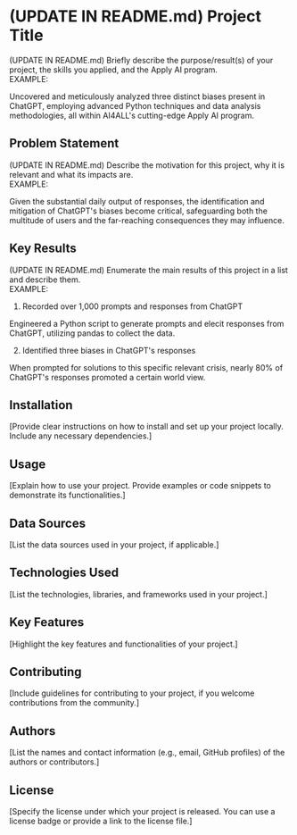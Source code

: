 # (UPDATE IN README.md) Project Title

(UPDATE IN README.md)
Briefly describe the purpose/result(s) of your project, the skills you applied, and the Apply AI program.
<br>
EXAMPLE:

Uncovered and meticulously analyzed three distinct biases present in ChatGPT, employing advanced Python techniques and data analysis methodologies, all within AI4ALL's cutting-edge Apply AI program.


## Problem Statement

(UPDATE IN README.md)
Describe the motivation for this project, why it is relevant and what its impacts are.
<br>
EXAMPLE:

Given the substantial daily output of responses, the identification and mitigation of ChatGPT's biases become critical, safeguarding both the multitude of users and the far-reaching consequences they may influence.

## Key Results

(UPDATE IN README.md)
Enumerate the main results of this project in a list and describe them.
<br>
EXAMPLE:

1. Recorded over 1,000 prompts and responses from ChatGPT

Engineered a Python script to generate prompts and elecit responses from ChatGPT, utilizing pandas to collect the data.

2. Identified three biases in ChatGPT's responses

When prompted for solutions to this specific relevant crisis, nearly 80% of ChatGPT's responses promoted a certain world view.



## Installation

[Provide clear instructions on how to install and set up your project locally. Include any necessary dependencies.]

## Usage

[Explain how to use your project. Provide examples or code snippets to demonstrate its functionalities.]

## Data Sources

[List the data sources used in your project, if applicable.]

## Technologies Used

[List the technologies, libraries, and frameworks used in your project.]

## Key Features

[Highlight the key features and functionalities of your project.]

## Contributing

[Include guidelines for contributing to your project, if you welcome contributions from the community.]

## Authors

[List the names and contact information (e.g., email, GitHub profiles) of the authors or contributors.]

## License

[Specify the license under which your project is released. You can use a license badge or provide a link to the license file.]